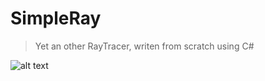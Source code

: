 # SimpleRay
> Yet an other RayTracer, writen from scratch using C#

![alt text](https://github.com/richardjuan/SimpleRay/blob/master/ray.png?raw=true "Preview")


